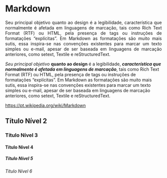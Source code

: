 # Markdown
  <p align="justify"> 
  Seu principal objetivo quanto ao design é a legibilidade, característica que normalmente é afetada em linguagens de marcação, tais como Rich Text Format (RTF) ou HTML, pela presença de tags ou instruções de formatações “explícitas”. Em Markdown as formatações são muito mais sutis, essa inspira-se nas convenções existentes para marcar um texto simples ou e-mail, apesar de ser baseada em linguagens de marcação anteriores, como setext, Textile e reStructuredText.
  </p>
  
  _Seu principal objetivo_ __quanto ao design__ é a legibilidade, ***característica que normalmente é afetada em linguagens de marcação***, tais como Rich Text Format (RTF) ou HTML, pela presença de tags ou instruções de formatações “explícitas”. Em Markdown as formatações são muito mais sutis, essa inspira-se nas convenções existentes para marcar um texto simples ou e-mail, apesar de ser baseada em linguagens de marcação anteriores, como setext, Textile e reStructuredText.
 
<https://pt.wikipedia.org/wiki/Markdown>


## Título Nível 2
### Título Nível 3
#### Título Nível 4
##### Título Nível 5
###### Título Nível 6

